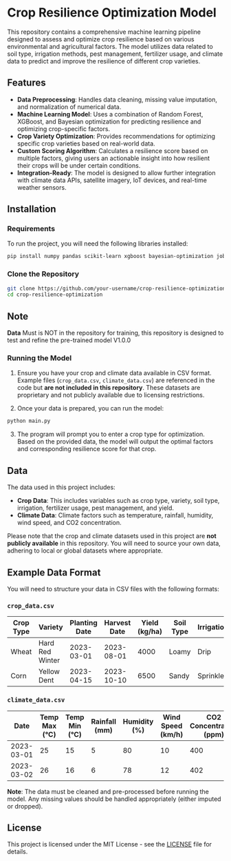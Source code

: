 
# Crop Resilience Optimization Model

This repository contains a comprehensive machine learning pipeline designed to assess and optimize crop resilience based on various environmental and agricultural factors. The model utilizes data related to soil type, irrigation methods, pest management, fertilizer usage, and climate data to predict and improve the resilience of different crop varieties.

## Features

- **Data Preprocessing**: Handles data cleaning, missing value imputation, and normalization of numerical data.
- **Machine Learning Model**: Uses a combination of Random Forest, XGBoost, and Bayesian optimization for predicting resilience and optimizing crop-specific factors.
- **Crop Variety Optimization**: Provides recommendations for optimizing specific crop varieties based on real-world data.
- **Custom Scoring Algorithm**: Calculates a resilience score based on multiple factors, giving users an actionable insight into how resilient their crops will be under certain conditions.
- **Integration-Ready**: The model is designed to allow further integration with climate data APIs, satellite imagery, IoT devices, and real-time weather sensors.

## Installation

### Requirements

To run the project, you will need the following libraries installed:

```bash
pip install numpy pandas scikit-learn xgboost bayesian-optimization joblib scipy
```

### Clone the Repository

```bash
git clone https://github.com/your-username/crop-resilience-optimization.git
cd crop-resilience-optimization
```
## Note
**Data** Must is NOT in the repository for training, this repository is designed to test and refine the pre-trained model V1.0.0

### Running the Model

1. Ensure you have your crop and climate data available in CSV format. Example files (`crop_data.csv`, `climate_data.csv`) are referenced in the code but **are not included in this repository**. These datasets are proprietary and not publicly available due to licensing restrictions.
   
2. Once your data is prepared, you can run the model:

```python
python main.py
```

3. The program will prompt you to enter a crop type for optimization. Based on the provided data, the model will output the optimal factors and corresponding resilience score for that crop.

## Data

The data used in this project includes:

- **Crop Data**: This includes variables such as crop type, variety, soil type, irrigation, fertilizer usage, pest management, and yield.
- **Climate Data**: Climate factors such as temperature, rainfall, humidity, wind speed, and CO2 concentration.

Please note that the crop and climate datasets used in this project are **not publicly available** in this repository. You will need to source your own data, adhering to local or global datasets where appropriate.

## Example Data Format

You will need to structure your data in CSV files with the following formats:

### `crop_data.csv`
| Crop Type | Variety         | Planting Date | Harvest Date | Yield (kg/ha) | Soil Type | Irrigation | Fertilizer | Pest Management | Resilience Score |
|-----------|-----------------|---------------|--------------|---------------|-----------|------------|------------|-----------------|------------------|
| Wheat     | Hard Red Winter  | 2023-03-01    | 2023-08-01   | 4000          | Loamy     | Drip       | NPK        | Integrated Pest  | 8.5              |
| Corn      | Yellow Dent      | 2023-04-15    | 2023-10-10   | 6500          | Sandy     | Sprinkler  | Urea       | Organic          | 7.2              |

### `climate_data.csv`
| Date       | Temp Max (°C) | Temp Min (°C) | Rainfall (mm) | Humidity (%) | Wind Speed (km/h) | CO2 Concentration (ppm) |
|------------|---------------|---------------|---------------|--------------|-------------------|-------------------------|
| 2023-03-01 | 25            | 15            | 5             | 80           | 10                | 400                     |
| 2023-03-02 | 26            | 16            | 6             | 78           | 12                | 402                     |

**Note**: The data must be cleaned and pre-processed before running the model. Any missing values should be handled appropriately (either imputed or dropped).


## License

This project is licensed under the MIT License - see the [LICENSE](LICENSE) file for details.
